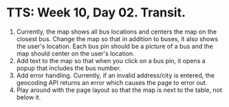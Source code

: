 # TTS: Week 10, Day 02. Transit.

1. Currently, the map shows all bus locations and centers the map on the closest bus. Change the map so that in addition to buses, it also shows the user's location. Each bus pin should be a picture of a bus and the map should center on the user's location.
2. Add text to the map so that when you click on a bus pin, it opens a popup that includes the bus number.
3. Add error handling. Currently, if an invalid address/city is entered, the geocoding API returns an error which causes the page to error out.
4. Play around with the page layout so that the map is next to the table, not below it.
